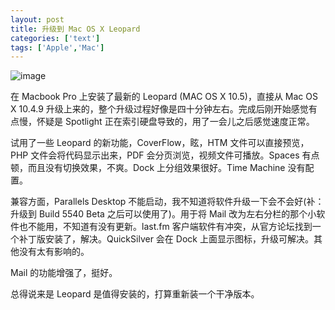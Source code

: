 ```yaml
---
layout: post
title: 升级到 Mac OS X Leopard
categories: ['text']
tags: ['Apple','Mac']
---
```


![image](http://fangming.li/wimgs/blog/leopard.png)

在 Macbook Pro 上安装了最新的 Leopard (MAC OS X 10.5)，直接从 Mac OS X 10.4.9 升级上来的，整个升级过程好像是四十分钟左右。完成后刚开始感觉有点慢，怀疑是 Spotlight 正在索引硬盘导致的，用了一会儿之后感觉速度正常。

<!--more-->

试用了一些 Leopard 的新功能，CoverFlow，眩，HTM 文件可以直接预览，PHP 文件会将代码显示出来，PDF 会分页浏览，视频文件可播放。Spaces 有点顿，而且没有切换效果，不爽。Dock 上分组效果很好。Time Machine 没有配置。

兼容方面，Parallels Desktop 不能启动，我不知道将软件升级一下会不会好(补：升级到 Build 5540 Beta 之后可以使用了)。用于将 Mail 改为左右分栏的那个小软件也不能用，不知道有没有更新。last.fm 客户端软件有冲突，从官方论坛找到一个补丁版安装了，解决。QuickSilver 会在 Dock 上面显示图标，升级可解决。其他没有太有影响的。

Mail 的功能增强了，挺好。

总得说来是 Leopard 是值得安装的，打算重新装一个干净版本。